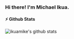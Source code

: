 ### Hi there! I'm Michael Ikua.

<!--
**ikuamike/ikuamike** is a ✨ _special_ ✨ repository because its `README.md` (this file) appears on your GitHub profile.

Here are some ideas to get you started:

- 🔭 I’m currently working on ...
- 🌱 I’m currently learning ...
- 👯 I’m looking to collaborate on ...
- 🤔 I’m looking for help with ...
- 💬 Ask me about ...
- 📫 How to reach me: ...
- 😄 Pronouns: ...
- ⚡ Fun fact: ...
-->

#### ⚡ Github Stats

![ikuamike's github stats](https://github-readme-stats.vercel.app/api?username=ikuamike&theme=dark&show_icons=true)

